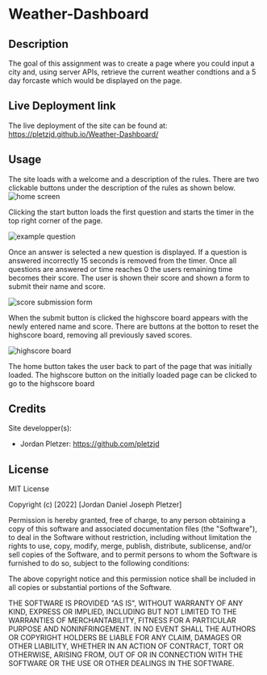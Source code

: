 # Weather-Dashboard
## Description

The goal of this assignment was to create a page where you could input a city and, using server APIs, retrieve the current weather condtions and a 5 day forcaste which would be displayed on the page.

## Live Deployment link

The live deployment of the site can be found at: https://pletzjd.github.io/Weather-Dashboard/

## Usage

The site loads with a welcome and a description of the rules. There are two clickable buttons under the description of the rules as shown below.
![home screen](./assets/images/home-screen.png)

Clicking the start button loads the first question and starts the timer in the top right corner of the page.

![example question](./assets/images/Example-question.png)

Once an answer is selected a new question is displayed. If a question is answered incorrectly 15 seconds is removed from the timer. Once all questions are answered or time reaches 0 the users remaining time becomes their score. The user is shown their score and shown a form to submit their name and score.

![score submission form](./assets/images/score-submission.png)

When the submit button is clicked the highscore board appears with the newly entered name and score. There are buttons at the botton to reset the highscore board, removing all previously saved scores.

![highscore board](./assets/images/Highscores.png)

The home button takes the user back to part of the page that was initially loaded. The highscore button on the initially loaded page can be clicked to go to the highscore board
## Credits

Site  developper(s):
- Jordan Pletzer: https://github.com/pletzjd

## License

MIT License

Copyright (c) [2022] [Jordan Daniel Joseph Pletzer]

Permission is hereby granted, free of charge, to any person obtaining a copy
of this software and associated documentation files (the "Software"), to deal
in the Software without restriction, including without limitation the rights
to use, copy, modify, merge, publish, distribute, sublicense, and/or sell
copies of the Software, and to permit persons to whom the Software is
furnished to do so, subject to the following conditions:

The above copyright notice and this permission notice shall be included in all
copies or substantial portions of the Software.

THE SOFTWARE IS PROVIDED "AS IS", WITHOUT WARRANTY OF ANY KIND, EXPRESS OR
IMPLIED, INCLUDING BUT NOT LIMITED TO THE WARRANTIES OF MERCHANTABILITY,
FITNESS FOR A PARTICULAR PURPOSE AND NONINFRINGEMENT. IN NO EVENT SHALL THE
AUTHORS OR COPYRIGHT HOLDERS BE LIABLE FOR ANY CLAIM, DAMAGES OR OTHER
LIABILITY, WHETHER IN AN ACTION OF CONTRACT, TORT OR OTHERWISE, ARISING FROM,
OUT OF OR IN CONNECTION WITH THE SOFTWARE OR THE USE OR OTHER DEALINGS IN THE
SOFTWARE.